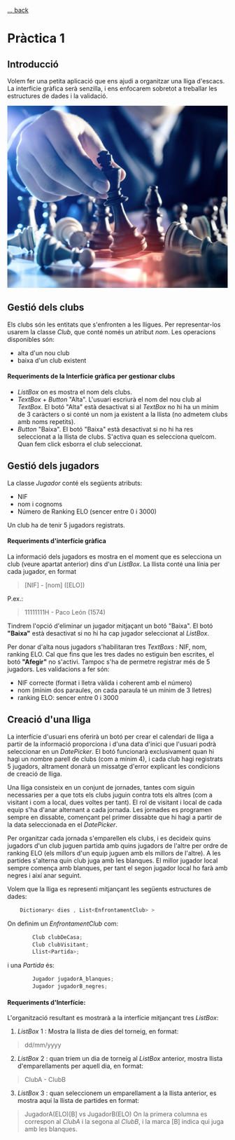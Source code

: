 [ ... back  ](../README.md)

# Pràctica 1

## Introducció
Volem fer una petita aplicació que ens ajudi a organitzar una lliga d'escacs. La interficie gràfica serà senzilla, i ens enfocarem sobretot a treballar les estructures de dades i la validació.

![](2020-09-30-07-25-22.png)


## Gestió dels clubs
Els clubs són les entitats que s'enfronten a les lligues.
Per representar-los usarem la classe *Club*, que conté només un atribut *nom*.
Les operacions disponibles són:
 - alta d'un nou club
 - baixa d'un club existent


#### Requeriments de la Interfície gràfica per gestionar clubs

   - *ListBox* on es mostra el nom dels clubs.
   - *TextBox* + *Button* "Alta". L'usuari escriurà el nom del nou club al *TextBox*. El botó "Alta" està desactivat si al *TextBox* no hi ha un mínim de 3 caràcters o si conté un nom ja existent a la llista (no admetem clubs amb noms repetits).
   - *Button* "Baixa". El botó "Baixa" està desactivat si no hi ha res seleccionat a la llista de clubs. S'activa quan es selecciona quelcom. Quan fem click esborra el club seleccionat.


## Gestió dels jugadors
La classe *Jugador* conté els següents atributs:
* NIF 
* nom i cognoms 
* Número de Ranking ELO (sencer entre 0 i 3000)

Un club ha de tenir 5 jugadors registrats.
#### Requeriments d'interfície gràfica
La informació dels jugadors es mostra en el moment que es selecciona un club (veure apartat anterior) dins d'un *ListBox*. La llista conté una línia per cada jugador, en format 
> [NIF] - [nom] ([ELO])

P.ex.: 
>  11111111H - Paco León (1574)

Tindrem l'opció d'eliminar un jugador mitjaçant un botó "Baixa". El botó **"Baixa"** està desactivat si no hi ha cap jugador seleccionat al *ListBox*.

Per donar d'alta nous jugadors s'habilitaran tres *TextBox*s : NIF, nom, ranking ELO. Cal que fins que les tres dades no estiguin ben escrites, el botó **"Afegir"** no s'activi. Tampoc s'ha de permetre registrar més de 5 jugadors. Les validacions a fer són:
- NIF correcte (format i lletra vàlida i coherent amb el número)
- nom (mínim dos paraules, on cada paraula té un mínim de 3 lletres)
- ranking ELO: sencer entre 0 i 3000


## Creació d'una lliga
La interfície d'usuari ens oferirà un botó per crear el calendari de lliga a partir de la informació proporciona i d'una data d'inici que l'usuari podrà seleccionar en un *DatePicker*. El botó funcionarà exclusivament quan hi hagi un nombre parell de clubs (com a mínim 4), i cada club hagi registrats 5 jugadors, altrament donarà un missatge d'error explicant les condicions de creació de lliga.    

Una lliga consisteix en un conjunt de jornades, tantes com siguin necessaries per a que tots els clubs juguin contra tots els altres (com a visitant i com a local, dues voltes per tant). El rol de visitant i local de cada equip s'ha d'anar alternant a cada jornada. Les jornades es programen sempre en dissabte, començant pel primer dissabte que hi hagi a partir de la data seleccionada en el *DatePicker*.

Per organitzar cada jornada s'emparellen els clubs, i es decideix quins jugadors d'un club juguen partida amb quins jugadors de l'altre per ordre de ranking ELO (els millors d'un equip juguen amb els millors de l'altre). A les partides s'alterna quin club juga amb les blanques. El millor jugador local sempre comença amb blanques, per tant el segon jugador local ho farà amb negres i així anar seguint.            

Volem que la lliga es representi mitjançant les següents estructures de dades:
```c#
    Dictionary< dies , List<EnfrontamentClub> >
```
On definim un *EnfrontamentClub* com:
``` c#
        Club clubDeCasa;
        Club clubVisitant;
        Llist<Partida>;
```        

i una *Partida* és:

``` c#        
        Jugador jugadorA_blanques; 
        Jugador jugadorB_negres;
```


####  Requeriments d'Interfície:
L'organització resultant es mostrarà a la interfície mitjançant tres *ListBox*:
1. *ListBox* 1 : Mostra la llista de dies del torneig, en format:
> dd/mm/yyyy
2. *ListBox* 2 : quan triem un dia de torneig al *ListBox* anterior, mostra llista d'emparellaments per aquell dia, en format: 
>ClubA - ClubB
3. *ListBox* 3 : quan seleccionem un emparellament a la llista anterior, es mostra aquí la llista de partides en format:
>  JugadorA(ELO)[B] vs JugadorB(ELO) 
On la primera columna es correspon al *ClubA* i la segona al *ClubB*, i la marca [B] indica qui juga amb les blanques. 
 


